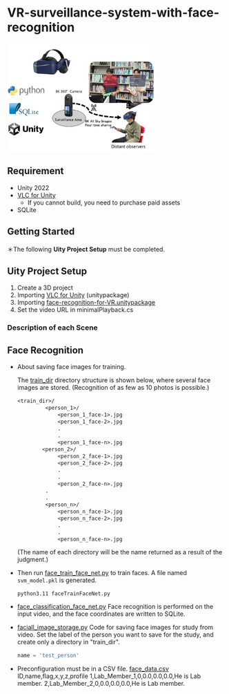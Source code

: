 # VR-surveillance-system-with-face-recognition

<img src="/images/VR_concept.png" alt="VR_concept" width="340px">

## Requirement
* Unity 2022
* [VLC for Unity](https://www.videolan.org/developers/unity.html)
  * If you cannot build, you need to purchase paid assets
* SQLite

## Getting Started
＊The following **Uity Project Setup** must be completed.



## Uity Project Setup
1. Create a 3D project
2. Importing [VLC for Unity](https://www.videolan.org/developers/unity.html) (unitypackage)
3. Importing [face-recognition-for-VR.unitypackage](/unity/face-recognition-for-VR.unitypackage)
4. Set the video URL in minimalPlayback.cs

### Description of each Scene


## Face Recognition
* About saving face images for training.


   The [train_dir](/Python/train_dir/) directory structure is shown below, where several face images are stored. (Recognition of as few as 10 photos is possible.)
   ```
   <train_dir>/
            <person_1>/
                <person_1_face-1>.jpg
                <person_1_face-2>.jpg
                .
                .
                <person_1_face-n>.jpg
           <person_2>/
                <person_2_face-1>.jpg
                <person_2_face-2>.jpg
                .
                .
                <person_2_face-n>.jpg
            .
            .
            <person_n>/
                <person_n_face-1>.jpg
                <person_n_face-2>.jpg
                .
                .
                <person_n_face-n>.jpg
   ```
   (The name of each directory will be the name returned as a result of the judgment.)
* Then run [face_train_face_net.py](/src/face_train_face_net.py) to train faces. A file named `svm_model.pkl` is generated.
   ```
   python3.11 faceTrainFaceNet.py
   ```
* [face_classification_face_net.py](/src/face_classification_face_net.py)
   Face recognition is performed on the input video, and the face coordinates are written to SQLite.
* [faciall_image_storage.py](/src/faciall_image_storage.py)
  Code for saving face images for study from video.
  Set the label of the person you want to save for the study, and create only a directory in "train_dir".
  ```python
  name = 'test_person'
  ```
* Preconfiguration must be in a CSV file.
  [face_data.csv](/src/csv/face_data.csv)
ID,name,flag,x,y,z,profile
1,Lab_Member_1,0,0.0,0.0,0.0,He is Lab member.
2,Lab_Member_2,0,0.0,0.0,0.0,He is Lab member.